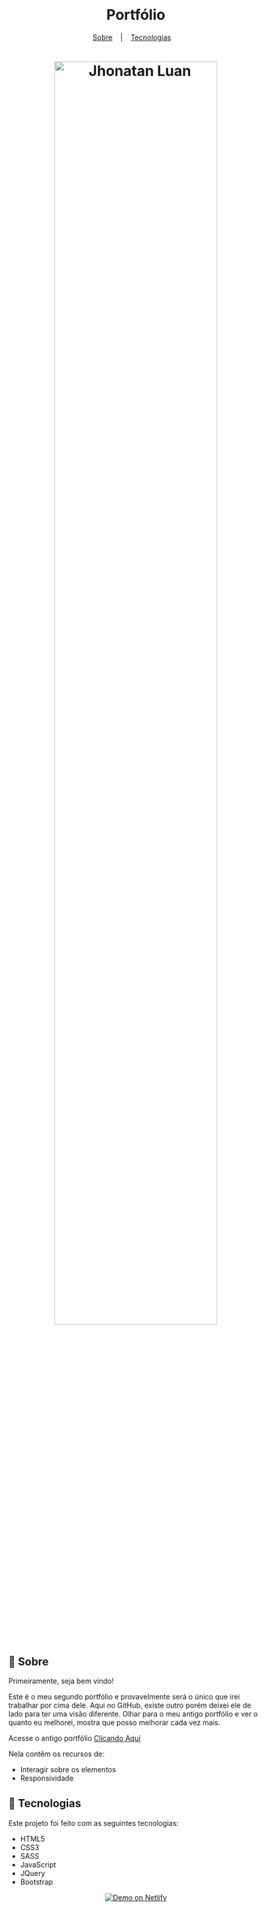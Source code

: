 <h1 align="center">Portfólio</h1>

<p align="center">
  <a href="#book-sobre">Sobre</a>
  &nbsp;&nbsp;&nbsp;|&nbsp;&nbsp;&nbsp;
  <a href="#hammer-tecnologias">Tecnologias</a>
  &nbsp;&nbsp;&nbsp;
<p>

<h1 align="center" display="flex">
  <img src="https://user-images.githubusercontent.com/80855598/153921423-ef1d9013-324f-4be6-b6d8-fd3b936423fc.png" width="80%" alt="Jhonatan Luan" title="Jhonatan Luan">
</h1>

## :book: Sobre
Primeiramente, seja bem vindo!

Este é o meu segundo portfólio e provavelmente será o único que irei trabalhar por cima dele. Aqui no GitHub, existe outro porém deixei ele de lado para ter uma visão diferente. Olhar para o meu antigo portfólio e ver o quanto eu melhorei, mostra que posso melhorar cada vez mais. 

Acesse o antigo portfólio [Clicando Aqui](https://jhonlsn.github.io/My-Web-Page/) 

Nela contêm os recursos de: 
- Interagir sobre os elementos
- Responsividade

## :hammer: Tecnologias
Este projeto foi feito com as seguintes tecnologias:
- HTML5
- CSS3
- SASS
- JavaScript 
- JQuery
- Bootstrap

<p align="center">
  <a href="https://jhonlsn-portfolio.netlify.app/" target="_blank">
    <img src="https://res.cloudinary.com/lukemorales/image/upload/v1599785319/readme_logos/demo_on_netlify_umjmch.png" alt="Demo on Netlify" title="Demo on Netlify">
  </a>
<p/>